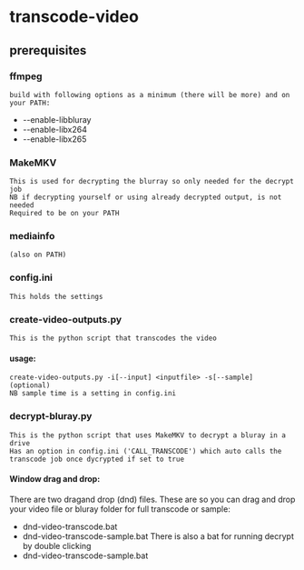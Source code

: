 # transcode-video

## prerequisites
### ffmpeg 
	build with following options as a minimum (there will be more) and on your PATH:	
*	--enable-libbluray
*	--enable-libx264 
*	--enable-libx265

### MakeMKV
	This is used for decrypting the blurray so only needed for the decrypt job
	NB if decrypting yourself or using already decrypted output, is not needed
	Required to be on your PATH

### mediainfo
	(also on PATH)

### config.ini
	This holds the settings

### create-video-outputs.py
	This is the python script that transcodes the video

#### usage:
	create-video-outputs.py -i[--input] <inputfile> -s[--sample] (optional)
	NB sample time is a setting in config.ini
	
### decrypt-bluray.py
	This is the python script that uses MakeMKV to decrypt a bluray in a drive
	Has an option in config.ini ('CALL_TRANSCODE') which auto calls the transcode job once dycrypted if set to true

#### Window drag and drop:
There are two dragand drop (dnd) files. These are so you can drag and drop your video file or bluray folder for full transcode or sample:
*	dnd-video-transcode.bat
*	dnd-video-transcode-sample.bat
There is also a bat for running decrypt by double clicking
*	dnd-video-transcode-sample.bat





